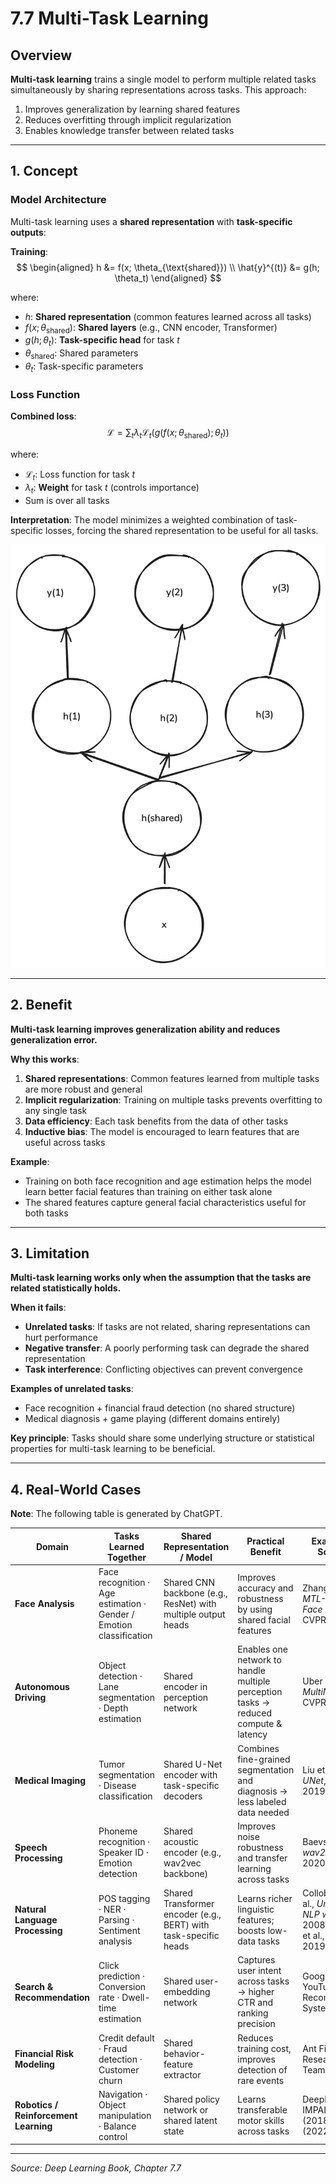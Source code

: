 # 7.7 Multi-Task Learning

## Overview

**Multi-task learning** trains a single model to perform multiple related tasks simultaneously by sharing representations across tasks. This approach:
1. Improves generalization by learning shared features
2. Reduces overfitting through implicit regularization
3. Enables knowledge transfer between related tasks

---

## 1. Concept

### Model Architecture

Multi-task learning uses a **shared representation** with **task-specific outputs**:

**Training**:
$$
\begin{aligned}
h &= f(x; \theta_{\text{shared}}) \\
\hat{y}^{(t)} &= g(h; \theta_t)
\end{aligned}
$$

where:
- $h$: **Shared representation** (common features learned across all tasks)
- $f(x; \theta_{\text{shared}})$: **Shared layers** (e.g., CNN encoder, Transformer)
- $g(h; \theta_t)$: **Task-specific head** for task $t$
- $\theta_{\text{shared}}$: Shared parameters
- $\theta_t$: Task-specific parameters

### Loss Function

**Combined loss**:
$$
\mathcal{L} = \sum_t \lambda_t \mathcal{L}_t(g(f(x; \theta_{\text{shared}}); \theta_t))
$$

where:
- $\mathcal{L}_t$: Loss function for task $t$
- $\lambda_t$: **Weight** for task $t$ (controls importance)
- Sum is over all tasks

**Interpretation**: The model minimizes a weighted combination of task-specific losses, forcing the shared representation to be useful for all tasks.

![Multi-Task Learning Architecture](shared_tasks.png)

---

## 2. Benefit

**Multi-task learning improves generalization ability and reduces generalization error.**

**Why this works**:

1. **Shared representations**: Common features learned from multiple tasks are more robust and general
2. **Implicit regularization**: Training on multiple tasks prevents overfitting to any single task
3. **Data efficiency**: Each task benefits from the data of other tasks
4. **Inductive bias**: The model is encouraged to learn features that are useful across tasks

**Example**:
- Training on both face recognition and age estimation helps the model learn better facial features than training on either task alone
- The shared features capture general facial characteristics useful for both tasks

---

## 3. Limitation

**Multi-task learning works only when the assumption that the tasks are related statistically holds.**

**When it fails**:
- **Unrelated tasks**: If tasks are not related, sharing representations can hurt performance
- **Negative transfer**: A poorly performing task can degrade the shared representation
- **Task interference**: Conflicting objectives can prevent convergence

**Examples of unrelated tasks**:
- Face recognition + financial fraud detection (no shared structure)
- Medical diagnosis + game playing (different domains entirely)

**Key principle**: Tasks should share some underlying structure or statistical properties for multi-task learning to be beneficial.

---

## 4. Real-World Cases

**Note**: The following table is generated by ChatGPT.

| Domain | Tasks Learned Together | Shared Representation / Model | Practical Benefit | Example / Source |
|--------|------------------------|-------------------------------|-------------------|------------------|
| **Face Analysis** | Face recognition · Age estimation · Gender / Emotion classification | Shared CNN backbone (e.g., ResNet) with multiple output heads | Improves accuracy and robustness by using shared facial features | Zhang et al., *MTL-CNN for Face Analysis*, CVPR 2014 |
| **Autonomous Driving** | Object detection · Lane segmentation · Depth estimation | Shared encoder in perception network | Enables one network to handle multiple perception tasks → reduced compute & latency | Uber ATG, *MultiNet*, CVPR 2017 |
| **Medical Imaging** | Tumor segmentation · Disease classification | Shared U-Net encoder with task-specific decoders | Combines fine-grained segmentation and diagnosis → less labeled data needed | Liu et al., *MT-UNet*, MICCAI 2019 |
| **Speech Processing** | Phoneme recognition · Speaker ID · Emotion detection | Shared acoustic encoder (e.g., wav2vec backbone) | Improves noise robustness and transfer learning across tasks | Baevski et al., *wav2vec 2.0*, 2020 |
| **Natural Language Processing** | POS tagging · NER · Parsing · Sentiment analysis | Shared Transformer encoder (e.g., BERT) with task-specific heads | Learns richer linguistic features; boosts low-data tasks | Collobert et al., *Unified NLP with MTL*, 2008; Devlin et al., *BERT*, 2019 |
| **Search & Recommendation** | Click prediction · Conversion rate · Dwell-time estimation | Shared user-embedding network | Captures user intent across tasks → higher CTR and ranking precision | Google Ads / YouTube Recommender Systems |
| **Financial Risk Modeling** | Credit default · Fraud detection · Customer churn | Shared behavior-feature extractor | Reduces training cost, improves detection of rare events | Ant Financial Research Team, 2020 |
| **Robotics / Reinforcement Learning** | Navigation · Object manipulation · Balance control | Shared policy network or shared latent state | Learns transferable motor skills across tasks | DeepMind IMPALA (2018), Gato (2022) |

---

*Source: Deep Learning Book, Chapter 7.7*
